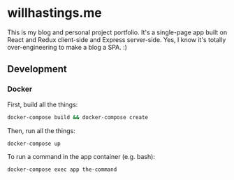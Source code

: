 # willhastings.me

This is my blog and personal project portfolio. It's a single-page app built on
React and Redux client-side and Express server-side. Yes, I know it's totally
over-engineering to make a blog a SPA. :)

## Development

### Docker

First, build all the things:

```bash
docker-compose build && docker-compose create
```

Then, run all the things:

```bash
docker-compose up
```

To run a command in the app container (e.g. bash):

```bash
docker-compose exec app the-command
```
